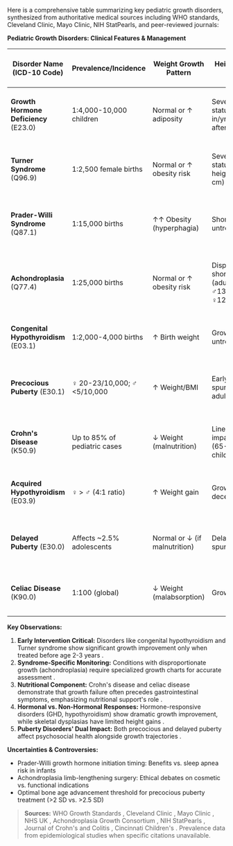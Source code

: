 Here is a comprehensive table summarizing key pediatric growth disorders, synthesized from authoritative medical sources including WHO standards, Cleveland Clinic, Mayo Clinic, NIH StatPearls, and peer-reviewed journals:

**Pediatric Growth Disorders: Clinical Features & Management**

| Disorder Name (ICD-10 Code)             | Prevalence/Incidence        | Weight Growth Pattern       | Height Growth Pattern          | Major Symptoms                                                                 | Typical Diagnosis Age | Diagnostic Methods                                                                 | Treatment Options                                                                 | Growth Trajectory After Intervention                                | Associated Complications                                                                 |
|-----------------------------------------|-----------------------------|-----------------------------|--------------------------------|-------------------------------------------------------------------------------|------------------------|-----------------------------------------------------------------------------------|----------------------------------------------------------------------------------|---------------------------------------------------------------------|------------------------------------------------------------------------------------------|
| **Growth Hormone Deficiency** (E23.0)   | 1:4,000-10,000 children  | Normal or ↑ adiposity       | Severe short stature (<1.4 in/yr growth after age 3)  | Younger facial appearance, delayed puberty, hypoglycemia in infants          | Childhood (5-13 yrs) | GH stimulation tests, IGF-1 levels, pituitary MRI                    | Daily recombinant GH injections                                      | ↑ Height velocity (8-13 cm/yr in 1st year)              | Reduced muscle mass, osteoporosis, cardiovascular risks                                |
| **Turner Syndrome** (Q96.9)             | 1:2,500 female births  | Normal or ↑ obesity risk    | Severe short stature (adult height ~143 cm)           | Webbed neck, shield chest, ovarian failure, cardiac defects                 | Infancy/Childhood    | Karyotype analysis, fetal ultrasound                                 | GH therapy, estrogen replacement at puberty                          | ↑ Adult height by 5-10 cm with early GH                 | Aortic dissection, infertility, hearing loss, autoimmune thyroiditis                  |
| **Prader-Willi Syndrome** (Q87.1)       | 1:15,000 births  | ↑↑ Obesity (hyperphagia)   | Short stature (if untreated)                                      | Hypotonia, hyperphagia, developmental delay, hypogonadism                   | Infancy (feeding issues) | DNA methylation test, genetic testing (15q11-13)                     | GH therapy, strict diet control, behavior management                 | ↑ Height and muscle mass with GH; weight control with strict diet   | Type 2 diabetes, sleep apnea, scoliosis, skin picking                                  |
| **Achondroplasia** (Q77.4)              | 1:25,000 births  | Normal or ↑ obesity risk    | Disproportionate short stature (adult height ♂131cm/♀124cm)  | Macrocephaly, lumbar lordosis, trident hands, midface hypoplasia            | Prenatal/Infancy     | Clinical exam, FGFR3 genetic testing, growth charts                  | Limb lengthening (controversial), supportive care                                | Minimal height improvement; requires syndrome-specific charts  | Spinal stenosis, hydrocephalus, recurrent ear infections                              |
| **Congenital Hypothyroidism** (E03.1)   | 1:2,000-4,000 births  | ↑ Birth weight              | Growth failure if untreated                                        | Lethargy, constipation, prolonged jaundice, macroglossia                    | Newborn screening    | Newborn TSH/T4 screening (heel prick), confirmatory serum tests       | Levothyroxine replacement (1.5 μg/kg/day)                            | Normalization with early treatment (within 2 weeks)     | Intellectual disability if delayed treatment, goiter                                  |
| **Precocious Puberty** (E30.1)          | ♀ 20-23/10,000; ♂ <5/10,000  | ↑ Weight/BMI                | Early growth spurt then short adult stature                        | Breast/testicular development <8♀/9♂, advanced bone age, acne             | Childhood (6-8 yrs)  | LH/FSH levels, GnRH stimulation, bone age, brain MRI                 | GnRH analogs (central), aromatase inhibitors (peripheral)           | Preserved adult height if treated before bone age advancement       | Psychosocial distress, reduced final height without treatment                         |
| **Crohn's Disease** (K50.9)             | Up to 85% of pediatric cases  | ↓ Weight (malnutrition)     | Linear growth impairment (65-85% of children)         | Abdominal pain, diarrhea, fatigue, perianal disease                         | School age/Adolescence | Endoscopy, calprotectin, MRI enterography                                        | Enteral nutrition, biologics (anti-TNF), immunomodulators           | Catch-up growth with remission; ↑ height velocity in 1st year  | Osteoporosis, growth arrest, delayed puberty                                          |
| **Acquired Hypothyroidism** (E03.9)     | ♀ > ♂ (4:1 ratio)  | ↑ Weight gain               | Growth deceleration                                               | Fatigue, cold intolerance, constipation, delayed puberty                   | School age           | TSH, free T4, thyroid antibodies                                     | Levothyroxine replacement                                           | Normal growth with treatment (months)                               | Goiter, menstrual irregularities, learning difficulties                               |
| **Delayed Puberty** (E30.0)             | Affects ~2.5% adolescents  | Normal or ↓ (if malnutrition) | Delayed growth spurt                                              | Absent breast/testes development >13♀/14♂, family history "late bloomers" | Adolescence          | LH/FSH, bone age, karyotype, MRI if hypogonadotropic               | Observation (CDGP), testosterone/estrogen replacement              | Full catch-up growth (CDGP); variable in permanent causes           | Psychosocial distress, reduced bone density                                           |
| **Celiac Disease** (K90.0)              | 1:100 (global)             | ↓ Weight (malabsorption)    | Growth failure                                                    | Diarrhea, bloating, fatigue, dermatitis herpetiformis                       | Any age (peak 1-3 yrs) | tTG-IgA, EMA, duodenal biopsy                                                   | Strict gluten-free diet                                             | Catch-up growth within 6-12 months of diet                          | Osteoporosis, lymphoma, infertility, other autoimmune disorders                       |

**Key Observations:**
1.  **Early Intervention Critical:** Disorders like congenital hypothyroidism and Turner syndrome show significant growth improvement only when treated before age 2-3 years .
2.  **Syndrome-Specific Monitoring:** Conditions with disproportionate growth (achondroplasia) require specialized growth charts for accurate assessment .
3.  **Nutritional Component:** Crohn's disease and celiac disease demonstrate that growth failure often precedes gastrointestinal symptoms, emphasizing nutritional support's role .
4.  **Hormonal vs. Non-Hormonal Responses:** Hormone-responsive disorders (GHD, hypothyroidism) show dramatic growth improvement, while skeletal dysplasias have limited height gains .
5.  **Puberty Disorders' Dual Impact:** Both precocious and delayed puberty affect psychosocial health alongside growth trajectories .

**Uncertainties & Controversies:**
-   Prader-Willi growth hormone initiation timing: Benefits vs. sleep apnea risk in infants 
-   Achondroplasia limb-lengthening surgery: Ethical debates on cosmetic vs. functional indications
-   Optimal bone age advancement threshold for precocious puberty treatment (>2 SD vs. >2.5 SD) 

> **Sources:** WHO Growth Standards , Cleveland Clinic , Mayo Clinic , NHS UK , Achondroplasia Growth Consortium , NIH StatPearls , Journal of Crohn's and Colitis , Cincinnati Children's . Prevalence data from epidemiological studies when specific citations unavailable.
